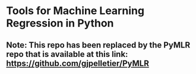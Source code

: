 # Tools for Machine Learning Regression in Python

## Note: This repo has been replaced by the PyMLR repo that is available at this link: https://github.com/gjpelletier/PyMLR



